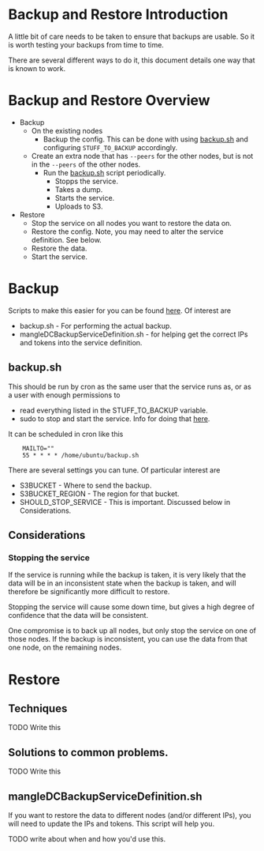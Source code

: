 # Backup and Restore Introduction

A little bit of care needs to be taken to ensure that backups are usable. So it is worth testing your backups from time to time.

There are several different ways to do it, this document details one way that is known to work.

# Backup and Restore Overview

* Backup
  * On the existing nodes
    * Backup the config. This can be done with using [backup.sh](https://github.com/loomnetwork/go-loom/tree/master/backup/utils/backup.sh) and configuring `STUFF_TO_BACKUP` accordingly.
  * Create an extra node that has `--peers` for the other nodes, but is not in the `--peers` of the other nodes.
    * Run the [backup.sh](https://github.com/loomnetwork/go-loom/tree/master/backup/utils/backup.sh) script periodically.
      * Stopps the service.
      * Takes a dump.
      * Starts the service.
      * Uploads to S3.
* Restore
  * Stop the service on all nodes you want to restore the data on.
  * Restore the config. Note, you may need to alter the service definition. See below.
  * Restore the data.
  * Start the service.

# Backup

Scripts to make this easier for you can be found [here](https://github.com/loomnetwork/go-loom/tree/master/backup/utils). Of interest are

* backup.sh - For performing the actual backup.
* mangleDCBackupServiceDefinition.sh - for helping get the correct IPs and tokens into the service definition.


## backup.sh

This should be run by cron as the same user that the service runs as, or as a user with enough permissions to 

* read everything listed in the STUFF_TO_BACKUP variable.
* sudo to stop and start the service. Info for doing that [here](https://unix.stackexchange.com/questions/18830/how-to-run-a-specific-program-as-root-without-a-password-prompt).

It can be scheduled in cron like this

```
    MAILTO=""
    55 * * * * /home/ubuntu/backup.sh
```

There are several settings you can tune. Of particular interest are

* S3BUCKET - Where to send the backup.
* S3BUCKET_REGION - The region for that bucket.
* SHOULD_STOP_SERVICE - This is important. Discussed below in Considerations.


## Considerations


### Stopping the service

If the service is running while the backup is taken, it is very likely that the data will be in an inconsistent state when the backup is taken, and will therefore be significantly more difficult to restore.

Stopping the service will cause some down time, but gives a high degree of confidence that the data will be consistent.

One compromise is to back up all nodes, but only stop the service on one of those nodes. If the backup is inconsistent, you can use the data from that one node, on the remaining nodes.

# Restore

## Techniques

TODO Write this

## Solutions to common problems.

TODO Write this

## mangleDCBackupServiceDefinition.sh

If you want to restore the data to different nodes (and/or different IPs), you will need to update the IPs and tokens. This script will help you.

TODO write about when and how you'd use this.

